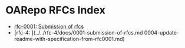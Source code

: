 # OARepo RFCs Index

<!--
  The part between --ts-- and --te-- is automatically
  overwritten by push-triggered GHaction "index updater"
  in index_updater.yml
-->
<!--ts-->
* [rfc-0001: Submission of rfcs](../../rfc-0001/docs/0001-submission-of-rfcs.md)
* [rfc-4: ](../../rfc-4/docs/0001-submission-of-rfcs.md
0004-update-readme-with-specification-from-rfc0001.md)
<!--te-->
